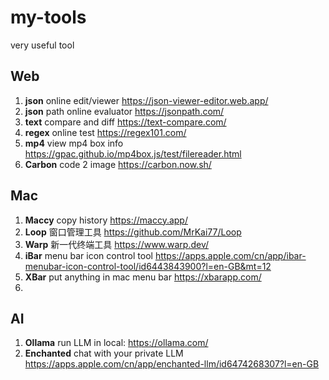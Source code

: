 # my-tools
very useful tool

## Web

1. **json** online edit/viewer https://json-viewer-editor.web.app/
2. **json** path online evaluator https://jsonpath.com/
3. **text** compare and diff https://text-compare.com/
4. **regex** online test https://regex101.com/
5. **mp4** view mp4 box info https://gpac.github.io/mp4box.js/test/filereader.html
6. **Carbon** code 2 image https://carbon.now.sh/

## Mac

1. **Maccy** copy history https://maccy.app/
2. **Loop** 窗口管理工具 https://github.com/MrKai77/Loop
3. **Warp** 新一代终端工具 https://www.warp.dev/
4. **iBar** menu bar icon control tool https://apps.apple.com/cn/app/ibar-menubar-icon-control-tool/id6443843900?l=en-GB&mt=12
5. **XBar** put anything in mac menu bar https://xbarapp.com/
6. 

## AI

1. **Ollama** run LLM in local: https://ollama.com/
2. **Enchanted** chat with your private LLM https://apps.apple.com/cn/app/enchanted-llm/id6474268307?l=en-GB
